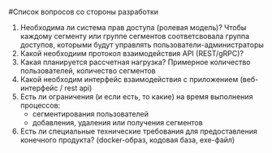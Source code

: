 #Список вопросов со стороны разработки

1. Необходима ли система прав доступа (ролевая модель)? Чтобы каждому сегменту или группе сегментов соответсвовала группа доступов, которыми будут управлять пользователи-администраторы
2. Какой необходиим протокол взаимодействия API (REST/gRPC)?
3. Какая планируется рассчетная нагрузка? Примерное количество пользователей, количество сегментов
4. Какой необходим интерфейс взаимодействия с приложением (веб-интерфейс / rest api)
5. Есть ли ограничения (и если есть, то какие) на время выполнения процессов:
	- сегментирования пользователей
	- добавления, удаления или получения сегментов
6. Есть ли специальные технические требования для предоставления конечного продукта? (docker-образ, кодовая база, exe-файл)
